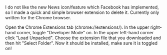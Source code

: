 I do not like the new News icon/feature which Facebook has implemented, so I made a quick and simple browser extension to delete it. Currently only written for the Chrome browser.

Open the Chrome Extensions tab (chrome://extensions/).
In the upper right-hand corner, toggle "Developer Mode" on.
In the upper left-hand corner click "Load Unpacked".
Choose the extension file that you downloaded and then hit "Select Folder".
Now it should be installed, make sure it is toggled on!
